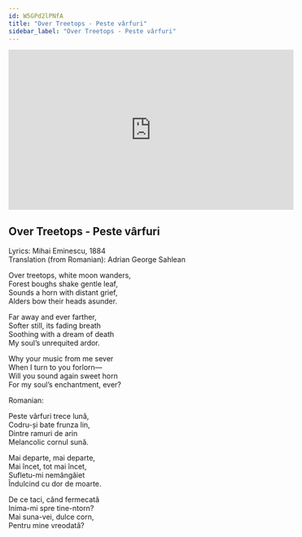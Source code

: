 ```yaml
---
id: W5GPd2lPNfA
title: "Over Treetops - Peste vârfuri"
sidebar_label: "Over Treetops - Peste vârfuri"
---
```


<div class="video-float-container">
  <iframe
    width="560"
    height="315"
    src="https://www.youtube.com/embed/W5GPd2lPNfA"
    title="YouTube video player"
    frameborder="0"
    allow="accelerometer; autoplay; clipboard-write; encrypted-media; gyroscope; picture-in-picture; web-share"
    referrerpolicy="strict-origin-when-cross-origin"
    allowfullscreen
  ></iframe>
</div>

## Over Treetops - Peste vârfuri

Lyrics: Mihai Eminescu, 1884  
Translation (from Romanian): Adrian George Sahlean

Over treetops, white moon wanders,  
Forest boughs shake gentle leaf,  
Sounds a horn with distant grief,  
Alders bow their heads asunder.

Far away and ever farther,  
Softer still, its fading breath  
Soothing with a dream of death  
My soul’s unrequited ardor.

Why your music from me sever  
When I turn to you forlorn—  
Will you sound again sweet horn  
For my soul’s enchantment, ever?

Romanian:

Peste vârfuri trece lună,  
Codru-și bate frunza lin,  
Dintre ramuri de arin  
Melancolic cornul sună.

Mai departe, mai departe,  
Mai încet, tot mai încet,  
Sufletu-mi nemângâiet  
Îndulcind cu dor de moarte.

De ce taci, când fermecată  
Inima-mi spre tine-ntorn?  
Mai suna-vei, dulce corn,  
Pentru mine vreodată?
